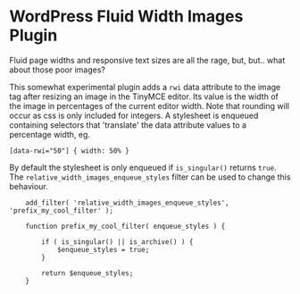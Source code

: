 WordPress Fluid Width Images Plugin
===================================

Fluid page widths and responsive text sizes are all the rage, but, but.. what about those poor images?

This somewhat experimental plugin adds a `rwi` data attribute to the image tag after resizing an image in the TinyMCE editor. Its value is the width of the image in percentages of the current editor width. Note that rounding will occur as css is only included for integers.
A stylesheet is enqueued containing selectors that 'translate' the data attribute values to a percentage width, eg.

```
[data-rwi="50"] { width: 50% }
```

By default the stylesheet is only enqueued if `is_singular()` returns `true`.
The `relative_width_images_enqueue_styles` filter can be used to change this behaviour.

```
	add_filter( 'relative_width_images_enqueue_styles', 'prefix_my_cool_filter' );

	function prefix_my_cool_filter( enqueue_styles ) {

		if ( is_singular() || is_archive() ) {
			$enqueue_styles = true;
		}

		return $enqueue_styles;
	}
```